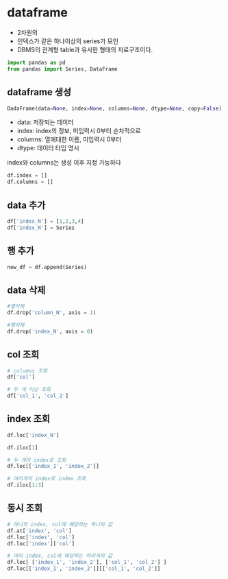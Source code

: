 # dataframe
- 2차원의
- 인덱스가 같은 하나이상의 series가 모인
- DBMS의 관계형 table과 유사한 형태의 자료구조이다.

```python
import pandas as pd
from pandas import Series, DataFrame
```

## dataframe 생성
```python
DadaFrame(data=None, index=None, columns=None, dtype=None, copy=False)
```
- data: 저장되는 데이터
- index: index의 정보, 미입력시 0부터 순차적으로
- columns: 열에대한 이름, 미입력시 0부터
- dtype: 데이터 타입 명시

index와 columns는 생성 이후 지정 가능하다
```python
df.index = []
df.columns = []
```

## data 추가
```python
df['index_N'] = [1,2,3,4]
df['index_N'] = Series
```

## 행 추가
```python
new_df = df.append(Series)
```

## data 삭제
```python
#열삭제
df.drop('column_N', axis = 1)

#행삭제
df.drop('index_N', axis = 0)
```

## col 조회
```python
# columns 조회
df['col']

# 두 개 이상 조회
df['col_1', 'col_2']
```

## index 조회
```python
df.loc['index_N']

df.iloc[1]

# 두 개의 index로 조회
df.loc[['index_1', 'index_2']]

# 여러개의 index로 index 조회
df.iloc[1:3]
```

## 동시 조회
```python
# 하나의 index, col에 해당하는 하나의 값
df.at['index', 'col']
df.loc['index', 'col']
df.loc['index']['col']

# 여러 index, col에 해당하는 여러개의 값
df.loc[ ['index_1', 'index_2'], ['col_1', 'col_2'] ]
df.loc[['index_1', 'index_2']][['col_1', 'col_2']]
```